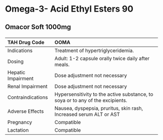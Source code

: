 # Omega-3- Acid Ethyl Esters 90

## Omacor Soft 1000mg

##### 

| TAH Drug Code      | OOMA                                                                           |
|:-------------------|:-------------------------------------------------------------------------------|
| Indications        | Treatment of hypertriglyceridemia.                                             |
| Dosing             | Adult: 1-2 capsule orally twice daily after meals.                             |
| Hepatic Impairment | Dose adjustment not necessary                                                  |
| Renal Impairment   | Dose adjustment not necessary                                                  |
| Contraindications  | Hypersensitivity to the active substance, to soya or to any of the excipients. |
| Adverse Effects    | Nausea, dyspepsia, pruritus, skin rash, Increased serum ALT or AST             |
| Pregnancy          | Compatible                                                                     |
| Lactation          | Compatible                                                                     |

